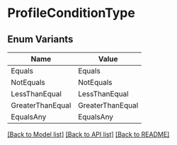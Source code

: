 # ProfileConditionType

## Enum Variants

| Name | Value |
|---- | -----|
| Equals | Equals |
| NotEquals | NotEquals |
| LessThanEqual | LessThanEqual |
| GreaterThanEqual | GreaterThanEqual |
| EqualsAny | EqualsAny |


[[Back to Model list]](../README.md#documentation-for-models) [[Back to API list]](../README.md#documentation-for-api-endpoints) [[Back to README]](../README.md)


